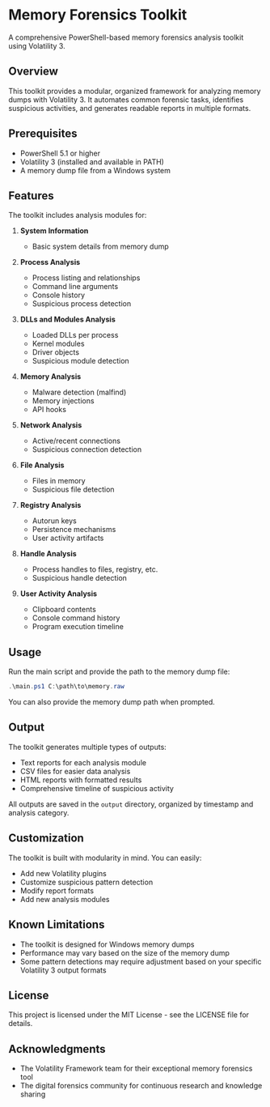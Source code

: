 # Memory Forensics Toolkit

A comprehensive PowerShell-based memory forensics analysis toolkit using Volatility 3.

## Overview

This toolkit provides a modular, organized framework for analyzing memory dumps with Volatility 3. It automates common forensic tasks, identifies suspicious activities, and generates readable reports in multiple formats.

## Prerequisites

- PowerShell 5.1 or higher
- Volatility 3 (installed and available in PATH)
- A memory dump file from a Windows system

## Features

The toolkit includes analysis modules for:

1. **System Information**
   - Basic system details from memory dump

2. **Process Analysis**
   - Process listing and relationships
   - Command line arguments
   - Console history
   - Suspicious process detection

3. **DLLs and Modules Analysis**
   - Loaded DLLs per process
   - Kernel modules
   - Driver objects
   - Suspicious module detection

4. **Memory Analysis**
   - Malware detection (malfind)
   - Memory injections
   - API hooks

5. **Network Analysis**
   - Active/recent connections
   - Suspicious connection detection

6. **File Analysis**
   - Files in memory
   - Suspicious file detection

7. **Registry Analysis**
   - Autorun keys
   - Persistence mechanisms
   - User activity artifacts

8. **Handle Analysis**
   - Process handles to files, registry, etc.
   - Suspicious handle detection

9. **User Activity Analysis**
   - Clipboard contents
   - Console command history
   - Program execution timeline

## Usage

Run the main script and provide the path to the memory dump file:

```powershell
.\main.ps1 C:\path\to\memory.raw
```

You can also provide the memory dump path when prompted.

## Output

The toolkit generates multiple types of outputs:

- Text reports for each analysis module
- CSV files for easier data analysis
- HTML reports with formatted results
- Comprehensive timeline of suspicious activity

All outputs are saved in the `output` directory, organized by timestamp and analysis category.

## Customization

The toolkit is built with modularity in mind. You can easily:

- Add new Volatility plugins
- Customize suspicious pattern detection
- Modify report formats
- Add new analysis modules

## Known Limitations

- The toolkit is designed for Windows memory dumps
- Performance may vary based on the size of the memory dump
- Some pattern detections may require adjustment based on your specific Volatility 3 output formats

## License

This project is licensed under the MIT License - see the LICENSE file for details.

## Acknowledgments

- The Volatility Framework team for their exceptional memory forensics tool
- The digital forensics community for continuous research and knowledge sharing 